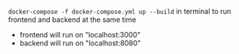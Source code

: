 `docker-compose -f docker-compose.yml up --build` in terminal to run frontend and backend at the same time
- frontend will run on "localhost:3000"
- backend will run on "localhost:8080"